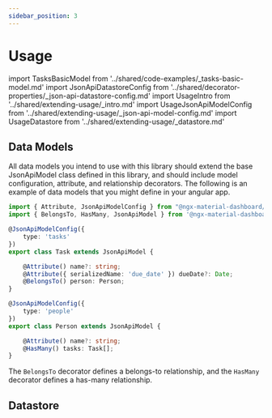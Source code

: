 ```yaml
---
sidebar_position: 3
---
```


# Usage

import TasksBasicModel from '../shared/code-examples/_tasks-basic-model.md'
import JsonApiDatastoreConfig from '../shared/decorator-properties/_json-api-datastore-config.md'
import UsageIntro from '../shared/extending-usage/_intro.md'
import UsageJsonApiModelConfig from '../shared/extending-usage/_json-api-model-config.md'
import UsageDatastore from '../shared/extending-usage/_datastore.md'

<UsageIntro />

## Data Models

All data models you intend to use with this library should extend the base
JsonApiModel class defined in this library, and should include model
configuration, attribute, and relationship decorators. The following is an
example of data models that you might define in your angular app.

```typescript
import { Attribute, JsonApiModelConfig } from "@ngx-material-dashboard/base-json";
import { BelongsTo, HasMany, JsonApiModel } from '@ngx-material-dashboard/json-api'

@JsonApiModelConfig({
    type: 'tasks'
})
export class Task extends JsonApiModel {

    @Attribute() name?: string;
    @Attribute({ serializedName: 'due_date' }) dueDate?: Date;
    @BelongsTo() person: Person;
}

@JsonApiModelConfig({
    type: 'people'
})
export class Person extends JsonApiModel {

    @Attribute() name?: string;
    @HasMany() tasks: Task[];
}
```

<UsageJsonApiModelConfig />

The `BelongsTo` decorator defines a belongs-to relationship, and the `HasMany`
decorator defines a has-many relationship.

## Datastore

<UsageDatastore />
